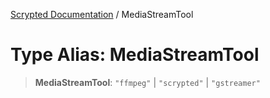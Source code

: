 [Scrypted Documentation](../globals.md) / MediaStreamTool

# Type Alias: MediaStreamTool

> **MediaStreamTool**: `"ffmpeg"` \| `"scrypted"` \| `"gstreamer"`
